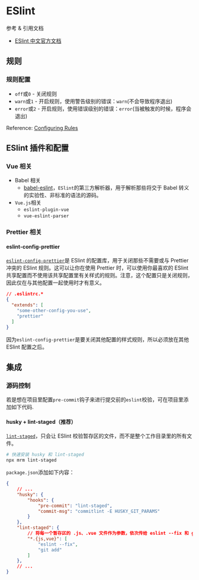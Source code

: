 # ESlint #

参考 & 引用文档

- [ESlint 中文官方文档](https://cn.eslint.org/)

## 规则 ##

### 规则配置 ###

- `off`或`0` - 关闭规则
- `warn`或`1` - 开启规则，使用警告级别的错误：`warn`(不会导致程序退出)
- `error`或`2` - 开启规则，使用错误级别的错误：`error`(当被触发的时候，程序会退出)

Reference: [Configuring Rules](http://eslint.cn/docs/user-guide/configuring#configuring-rules)

## ESlint 插件和配置 ##

### Vue 相关 ###

- Babel 相关
    - [babel-eslint](https://github.com/babel/babel-eslint)，`ESlint`的第三方解析器，用于解析那些将交于 Babel 转义的实验性、非标准的语法的源码。
- `Vue.js`相关
    - `eslint-plugin-vue`
    - `vue-eslint-parser`

### Prettier 相关 ###

#### eslint-config-prettier ####

[`eslint-config-prettier`](https://github.com/prettier/eslint-config-prettier)是 ESlint 的配置库，用于关闭那些不需要或与 Prettier 冲突的 ESlint 规则。这可以让你在使用 Prettier 时，可以使用你最喜欢的 ESlint 共享配置而不使用该共享配置里有关样式的规则。注意，这个配置只是关闭规则，因此仅在与其他配置一起使用时才有意义。

```json
// .eslintrc.*
{
  "extends": [
    "some-other-config-you-use",
    "prettier"
  ]
}
```

因为`eslint-config-prettier`是要关闭其他配置的样式规则，所以必须放在其他 ESlint 配置之后。

## 集成 ##

### 源码控制 ###

若是想在项目里配置`pre-commit`钩子来进行提交前的`eslint`校验，可在项目里添加如下代码.

#### husky + lint-staged（推荐） ####

[`lint-staged`](https://github.com/okonet/lint-staged)，只会让 ESlint 校验暂存区的文件，而不是整个工作目录里的所有文件。

```sh
# 快速安装 husky 和 lint-staged
npx mrm lint-staged
```

`package.json`添加如下内容：

```json
{
    // ...
    "husky": {
        "hooks": {
            "pre-commit": "lint-staged",
            "commit-msg": "commitlint -E HUSKY_GIT_PARAMS"
        }
    },
    "lint-staged": {
        // 将每一个暂存区的 .js、.vue 文件作为参数，依次传给 eslint --fix 和 git add 执行
        "*.{js,vue}": [
            "eslint --fix",
            "git add"
        ]
    },
    // ...
}
```
